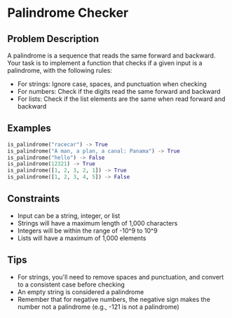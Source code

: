 # Palindrome Checker

## Problem Description

A palindrome is a sequence that reads the same forward and backward. Your task is to implement a function that checks if a given input is a palindrome, with the following rules:

- For strings: Ignore case, spaces, and punctuation when checking
- For numbers: Check if the digits read the same forward and backward
- For lists: Check if the list elements are the same when read forward and backward

## Examples

```python
is_palindrome("racecar") -> True
is_palindrome("A man, a plan, a canal: Panama") -> True
is_palindrome("hello") -> False
is_palindrome(12321) -> True
is_palindrome([1, 2, 3, 2, 1]) -> True
is_palindrome([1, 2, 3, 4, 5]) -> False
```

## Constraints

- Input can be a string, integer, or list
- Strings will have a maximum length of 1,000 characters
- Integers will be within the range of -10^9 to 10^9
- Lists will have a maximum of 1,000 elements

## Tips

- For strings, you'll need to remove spaces and punctuation, and convert to a consistent case before checking
- An empty string is considered a palindrome
- Remember that for negative numbers, the negative sign makes the number not a palindrome (e.g., -121 is not a palindrome)
